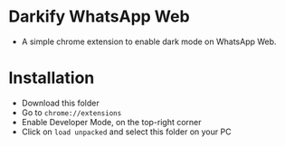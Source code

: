 # Darkify WhatsApp Web
- A simple chrome extension to enable dark mode on WhatsApp Web.

# Installation
- Download this folder
- Go to `chrome://extensions`
- Enable Developer Mode, on the top-right corner
- Click on `load unpacked` and select this folder on your PC
